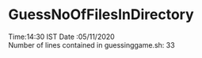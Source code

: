 # GuessNoOfFilesInDirectory
Time:14:30 IST  Date :05/11/2020                                                                                                                                                      
Number of lines contained in guessinggame.sh: 33
